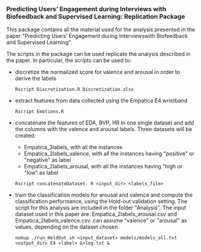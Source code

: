 ### Predicting Users’ Engagement during Interviews with Biofeedback and Supervised Learning: Replication Package



This package contains all the material used for the analysis presented in the paper  "Predicting Users’ Engagement during Interviewswith Biofeedback and Supervised Learning".

The scripts in the package can be used replicate the analysis described in the paper. In particular, the scripts can be used to:

- discretize the normalized score for valence and arousal in order to derive the labels

  ```
  Rscript Discretization.R Discretization.xlsx
  ```

  

- extract features from data collected using the Empatica E4 wristband

  ```
  Rscript Emotions.R
  ```

- concatenate the features of EDA, BVP, HR in one single dataset and add the columns with the valence and arousal labels. Three datasets will be created: 

  - Empatica_3labels, with all the instances
  - Empatica_2labels_valence, with all the instances having "positive" or "negative" as label
  - Empatica_2labels_arousal, with all the instances having "high or "low" as label

  ```
  Rscript concatenateDataset. R <input_dir> <labels_file>
  ```

- train the classification models for arousal and valence and compute the classification performance, using the Hold-out validation setting. The script for this analysis are included in the folder "Analysis". The input dataset used in this paper are: Empatica_2labels_arousal.csv and Empatica_2labels_valence.csv. <label> can assume "valence" or "arousal" as values, depending on the dataset chosen.

  ```
  nohup ./run_HoldOut.sh <input_dataset> models/models_all.txt <output_dir> E4 <label> &>log.txt &
  
  ```

  




